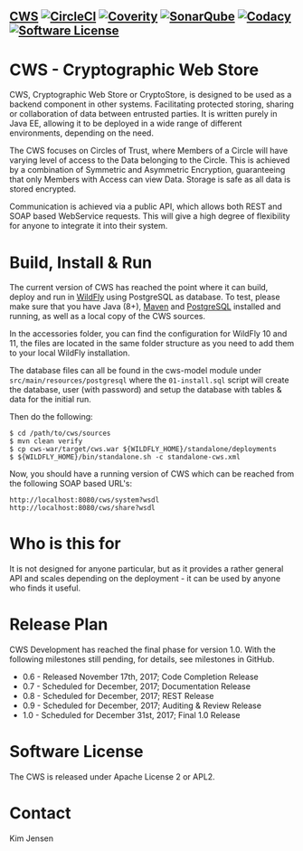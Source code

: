 [CWS](https://javadog.io/) [![CircleCI](https://circleci.com/gh/JavaDogs/cws.png?style=shield)](https://circleci.com/gh/JavaDogs/cws) [![Coverity](https://scan.coverity.com/projects/13955/badge.svg)](https://scan.coverity.com/projects/javadogs-cws) [![SonarQube](https://sonarcloud.io/api/badges/gate?key=io.javadog:cws)](https://sonarcloud.io/dashboard?id=io.javadog:cws) [![Codacy](https://api.codacy.com/project/badge/Grade/78366d7059554164a3f65ceabe986598)](https://www.codacy.com/app/cws/cws) [![Software License](https://img.shields.io/badge/license-Apache+License+2.0-blue.svg)](http://www.apache.org/licenses/LICENSE-2.0)
--

# CWS - Cryptographic Web Store
CWS, Cryptographic Web Store or CryptoStore, is designed to be used as a backend
component in other systems. Facilitating protected storing, sharing or
collaboration of data between entrusted parties. It is written purely in Java EE,
allowing it to be deployed in a wide range of different environments, depending
on the need.

The CWS focuses on Circles of Trust, where Members of a Circle will have varying
level of access to the Data belonging to the Circle. This is achieved by a
combination of Symmetric and Asymmetric Encryption, guaranteeing that only
Members with Access can view Data. Storage is safe as all data is stored
encrypted.

Communication is achieved via a public API, which allows both REST and SOAP
based WebService requests. This will give a high degree of flexibility for
anyone to integrate it into their system.

# Build, Install & Run
The current version of CWS has reached the point where it can build, deploy and
run in [WildFly](http://www.wildfly.org/) using PostgreSQL as database. To test,
please make sure that you have Java (8+), [Maven](https://maven.apache.org/) and
[PostgreSQL](https://www.postgresql.org/) installed and running, as well as a
local copy of the CWS sources.

In the accessories folder, you can find the configuration for WildFly 10 and 11, the
files are located in the same folder structure as you need to add them to your
local WildFly installation.

The database files can all be found in the cws-model module under
`src/main/resources/postgresql` where the `01-install.sql` script will create
the database, user (with password) and setup the database with tables & data for
the initial run.

Then do the following:

```
$ cd /path/to/cws/sources
$ mvn clean verify
$ cp cws-war/target/cws.war ${WILDFLY_HOME}/standalone/deployments
$ ${WILDFLY_HOME}/bin/standalone.sh -c standalone-cws.xml
```
Now, you should have a running version of CWS which can be reached from the
following SOAP based URL's:

```
http://localhost:8080/cws/system?wsdl
http://localhost:8080/cws/share?wsdl
```

# Who is this for
It is not designed for anyone particular, but as it provides a rather general
API and scales depending on the deployment - it can be used by anyone who finds
it useful. 

# Release Plan
CWS Development has reached the final phase for version 1.0. With the following
milestones still pending, for details, see milestones in GitHub.

- 0.6 - Released November 17th, 2017; Code Completion Release
- 0.7 - Scheduled for December, 2017; Documentation Release
- 0.8 - Scheduled for December, 2017; REST Release
- 0.9 - Scheduled for December, 2017; Auditing & Review Release
- 1.0 - Scheduled for December 31st, 2017; Final 1.0 Release

# Software License
The CWS is released under Apache License 2 or APL2.

# Contact
Kim Jensen <kim at javadog.io>
